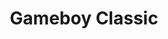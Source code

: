 ---
title: Gameboy Classic
description: The thing kids like me grew up with. The one true Gameboy.
pubDate: 2024-12-02
image: "../../assets/sidequests/gb.webp"
---